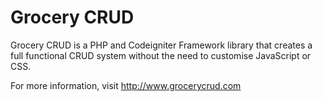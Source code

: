 Grocery CRUD
=============
Grocery CRUD is a PHP and Codeigniter Framework library that creates a full functional CRUD system without the need to customise JavaScript or CSS.

For more information, visit http://www.grocerycrud.com
